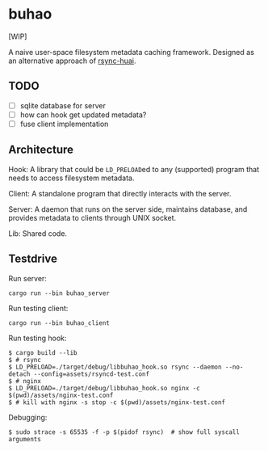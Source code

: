 # buhao

[WIP]

A naive user-space filesystem metadata caching framework.
Designed as an alternative approach of [rsync-huai](https://github.com/tuna/rsync/blob/master/README-huai.md).

## TODO

- [ ] sqlite database for server
- [ ] how can hook get updated metadata?
- [ ] fuse client implementation

## Architecture

Hook: A library that could be `LD_PRELOAD`ed to any (supported) program that needs to access filesystem metadata.

Client: A standalone program that directly interacts with the server.

Server: A daemon that runs on the server side, maintains database, and provides metadata to clients through UNIX socket.

Lib: Shared code.

## Testdrive

Run server:

```console
cargo run --bin buhao_server
```

Run testing client:

```console
cargo run --bin buhao_client
```

Run testing hook:

```console
$ cargo build --lib
$ # rsync
$ LD_PRELOAD=./target/debug/libbuhao_hook.so rsync --daemon --no-detach --config=assets/rsyncd-test.conf
$ # nginx
$ LD_PRELOAD=./target/debug/libbuhao_hook.so nginx -c $(pwd)/assets/nginx-test.conf
$ # kill with nginx -s stop -c $(pwd)/assets/nginx-test.conf
```

Debugging:

```console
$ sudo strace -s 65535 -f -p $(pidof rsync)  # show full syscall arguments
```
